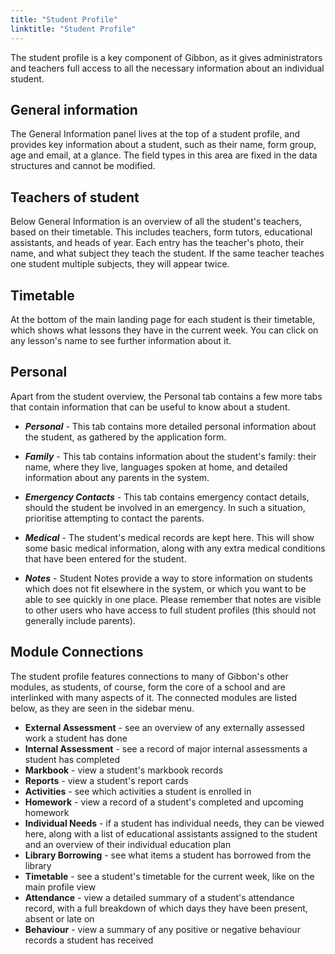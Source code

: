 ```yaml
---
title: "Student Profile"
linktitle: "Student Profile"
---
```


The student profile is a key component of Gibbon, as it gives administrators and teachers full access to all the necessary information about an individual student.

## General information

The General Information panel lives at the top of a student profile, and provides key information about a student, such as their name, form group, age and email, at a glance. The field types in this area are fixed in the data structures and cannot be modified.

## Teachers of student

Below General Information is an overview of all the student's teachers, based on their timetable. This includes teachers, form tutors, educational assistants, and heads of year. Each entry has the teacher's photo, their name, and what subject they teach the student. If the same teacher teaches one student multiple subjects, they will appear twice.

## Timetable

At the bottom of the main landing page for each student is their timetable, which shows what lessons they have in the current week. You can click on any lesson's name to see further information about it.

## Personal

Apart from the student overview, the Personal tab contains a few more tabs that contain information that can be useful to know about a student.

- ___Personal___ - This tab contains more detailed personal information about the student, as gathered by the application form.

- ___Family___ - This tab contains information about the student's family: their name, where they live, languages spoken at home, and detailed information about any parents in the system.

- ___Emergency Contacts___ - This tab contains emergency contact details, should the student be involved in an emergency. In such a situation, prioritise attempting to contact the parents.

- ___Medical___ - The student's medical records are kept here. This will show some basic medical information, along with any extra medical conditions that have been entered for the student.

- ___Notes___ - Student Notes provide a way to store information on students which does not fit elsewhere in the system, or which you want to be able to see quickly in one place. Please remember that notes are visible to other users who have access to full student profiles (this should not generally include parents).

## Module Connections

The student profile features connections to many of Gibbon's other modules, as students, of course, form the core of a school and are interlinked with many aspects of it. The connected modules are listed below, as they are seen in the sidebar menu.

- **External Assessment** - see an overview of any externally assessed work a student has done
- **Internal Assessment** - see a record of major internal assessments a student has completed
- **Markbook** - view a student's markbook records
- **Reports** - view a student's report cards
- **Activities** - see which activities a student is enrolled in
- **Homework** - view a record of a student's completed and upcoming homework
- **Individual Needs** - if a student has individual needs, they can be viewed here, along with a list of educational assistants assigned to the student and an overview of their individual education plan
- **Library Borrowing** - see what items a student has borrowed from the library
- **Timetable** - see a student's timetable for the current week, like on the main profile view
- **Attendance** - view a detailed summary of a student's attendance record, with a full breakdown of which days they have been present, absent or late on
- **Behaviour** - view a summary of any positive or negative behaviour records a student has received
